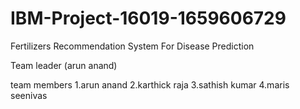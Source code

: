 # IBM-Project-16019-1659606729
Fertilizers Recommendation System For Disease Prediction

Team leader (arun anand)

team members
1.arun anand
2.karthick raja
3.sathish kumar
4.maris seenivas
